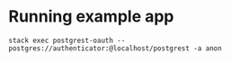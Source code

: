 # Running example app

`stack exec postgrest-oauth -- postgres://authenticator:@localhost/postgrest -a anon`
